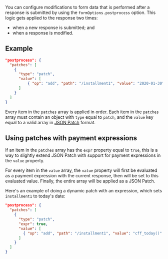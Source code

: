 You can configure modifications to form data that is performed after a response is submitted by using the `formOptions.postprocess` option. This logic gets applied to the response two times:

- when a new response is submitted; and
- when a response is modified.

## Example

```json
"postprocess": {
  "patches": [
    {
      "type": "patch",
      "value": [
          { "op": "add", "path": "/installment1", "value": "2020-01-30" }
      ]
    }
  ]
}
```

Every item in the `patches` array is applied in order. Each item in the `patches` array must contain an object with `type` equal to `patch`, and the `value` key equal to a valid array in [JSON Patch](http://jsonpatch.com/) format.

## Using patches with payment expressions

If an item in the `patches` array has the `expr` property equal to `true`, this is a way to slightly extend JSON Patch with support for payment expressions in the `value` property.

For every item in the `value` array, the `value` property will first be evaluated as a payment expression with the current response, then will be set to this evaluated value. Finally, the entire array will be applied as a JSON Patch.

Here's an example of doing a dynamic patch with an expression, which sets `installment1` to today's date:

```json
"postprocess": {
  "patches": [
    {
      "type": "patch",
      "expr": true,
      "value": [
        { "op": "add", "path": "/installment1", "value": "cff_today()" }
      ]
    }
  ]
}
```